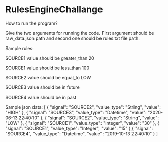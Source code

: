 # RulesEngineChallange
How to run the program?

Give the two arguments for running the code. First argument should be raw_data.json path and second one should be rules.txt file path.

Sample rules:

SOURCE1 value should be greater_than 20

SOURCE1 value should be less_than 100

SOURCE2 value should be equal_to LOW

SOURCE3 value should be in future

SOURCE4 value should be in past

Sample json data:
[
{
    "signal": "SOURCE2",
    "value_type": "String",
    "value": "HIGH"
  },
  {
    "signal": "SOURCE3",
    "value_type": "Datetime",
    "value": "2020-06-13 22:40:10"
  },
  {
    "signal": "SOURCE2",
    "value_type": "String",
    "value": "LOW"
  },
  {
    "signal": "SOURCE1",
    "value_type": "Integer",
    "value": "30"
  },
  {
    "signal": "SOURCE1",
    "value_type": "Integer",
    "value": "15"
  },{
    "signal": "SOURCE4",
    "value_type": "Datetime",
    "value": "2019-10-13 22:40:10"
  }
  ]
  
  
  
  
